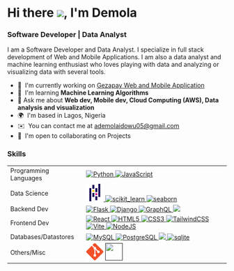 # Hi there ![](https://user-images.githubusercontent.com/18350557/176309783-0785949b-9127-417c-8b55-ab5a4333674e.gif), I'm Demola

### Software Developer | Data Analyst

I am a Software Developer and Data Analyst. I specialize in full stack development of Web and Mobile Applications. I am also a data analyst and machine learning enthusiast who loves playing with data and analyzing or visualizing data with several tools.

* 🚀  I'm currently working on [Gezapay Web and Mobile Application](http://gezapay.com)
* 🧠  I'm learning __Machine Learning Algorithms__
* 💬  Ask me about __Web dev, Mobile dev, Cloud Computing (AWS), Data analysis and visualization__
* 🌍  I'm based in Lagos, Nigeria
* ✉️  You can contact me at [ademolaidowu05@gmail.com](mailto:ademolaidowu05@gmail.com)
* 🤝  I'm open to collaborating on Projects


### Skills

<table>
  <tr>
    <td>Programming Languages</td>
    <td>
      <a href="https://www.python.org/" target="_blank" rel="noreferrer">
        <img src="https://raw.githubusercontent.com/danielcranney/readme-generator/main/public/icons/skills/python-colored.svg" width="40" height="40"            alt="Python" />
      </a>
      <a href="https://developer.mozilla.org/en-US/docs/Web/JavaScript" target="_blank" rel="noreferrer">
        <img src="https://raw.githubusercontent.com/danielcranney/readme-generator/main/public/icons/skills/javascript-colored.svg" width="40"                    height="40" alt="JavaScript" />
      </a>
    </td>
  </tr>
  
  <tr>
    <td>Data Science</td>
    <td>
      <a href="https://pandas.pydata.org/" target="_blank" rel="noreferrer"> 
        <img src="https://raw.githubusercontent.com/devicons/devicon/2ae2a900d2f041da66e950e4d48052658d850630/icons/pandas/pandas-original.svg"                   alt="pandas" width="40" height="40">
      </a>
      <a href="https://scikit-learn.org/" target="_blank" rel="noreferrer">
        <img src="https://upload.wikimedia.org/wikipedia/commons/0/05/Scikit_learn_logo_small.svg" alt="scikit_learn" width="40" height="40">
      </a>
     <a href="https://seaborn.pydata.org/" target="_blank" rel="noreferrer">
       <img src="https://seaborn.pydata.org/_images/logo-mark-lightbg.svg" alt="seaborn" width="40" height="40">
     </a>
    </td>
  </tr>
  
  <tr>
    <td>Backend Dev</td>
    <td>
      <a href="https://flask.palletsprojects.com/en/2.0.x/" target="_blank" rel="noreferrer">
        <img src="https://raw.githubusercontent.com/danielcranney/readme-generator/main/public/icons/skills/flask-colored-dark.svg" width="40"                   height="40" alt="Flask" />
      </a>
      <a href="https://www.djangoproject.com/" target="_blank" rel="noreferrer">
        <img src="https://raw.githubusercontent.com/danielcranney/readme-generator/main/public/icons/skills/django-colored-dark.svg" width="40"                   height="40" alt="Django" />
      </a>
      <a href="https://graphql.org/" target="_blank" rel="noreferrer">
        <img src="https://raw.githubusercontent.com/danielcranney/readme-generator/main/public/icons/skills/graphql-colored.svg" width="40" height="40"           alt="GraphQL" />
      </a>
      <a href="https://skillicons.dev">
        <img src="https://skillicons.dev/icons?i=aws" />
      </a>
    </td>
  </tr>
  
  <tr>
    <td>Frontend Dev</td>
    <td>
      <a href="https://reactjs.org/" target="_blank" rel="noreferrer">
        <img src="https://raw.githubusercontent.com/danielcranney/readme-generator/main/public/icons/skills/react-colored.svg" width="40" height="40"             alt="React" />
      </a>
      <a href="https://developer.mozilla.org/en-US/docs/Glossary/HTML5" target="_blank" rel="noreferrer">
        <img src="https://raw.githubusercontent.com/danielcranney/readme-generator/main/public/icons/skills/html5-colored.svg" width="40" height="40"              alt="HTML5" />
      </a>
      <a href="https://www.w3.org/TR/CSS/#css" target="_blank" rel="noreferrer">
        <img src="https://raw.githubusercontent.com/danielcranney/readme-generator/main/public/icons/skills/css3-colored.svg" width="40" height="40"              alt="CSS3" />
      </a>
      <a href="https://tailwindcss.com/" target="_blank" rel="noreferrer">
        <img src="https://raw.githubusercontent.com/danielcranney/readme-generator/main/public/icons/skills/tailwindcss-colored.svg" width="40"                   height="40" alt="TailwindCSS" />
      </a>
      <a href="https://vitejs.dev/" target="_blank" rel="noreferrer">
        <img src="https://raw.githubusercontent.com/danielcranney/readme-generator/main/public/icons/skills/vite-colored.svg" width="40" height="40"              alt="Vite" />
      </a>
      <a href="https://nodejs.org/en/" target="_blank" rel="noreferrer">
        <img src="https://raw.githubusercontent.com/danielcranney/readme-generator/main/public/icons/skills/nodejs-colored.svg" width="40" height="40"            alt="NodeJS" />
      </a>
    </td>
  </tr>

  <tr>
    <td>Databases/Datastores</td>
    <td>
      <a href="https://www.mysql.com/" target="_blank" rel="noreferrer">
        <img src="https://raw.githubusercontent.com/danielcranney/readme-generator/main/public/icons/skills/mysql-colored.svg" width="40" height="40"             alt="MySQL" />
      </a>
      <a href="https://www.postgresql.org/" target="_blank" rel="noreferrer">
        <img src="https://raw.githubusercontent.com/danielcranney/readme-generator/main/public/icons/skills/postgresql-colored.svg" width="40"                   height="40" alt="PostgreSQL" />
      </a>
      <a href="https://skillicons.dev">
        <img src="https://skillicons.dev/icons?i=dynamodb" />
      </a>
      <a href="https://www.sqlite.org/" target="_blank" rel="noreferrer">
        <img src="https://www.vectorlogo.zone/logos/sqlite/sqlite-icon.svg" alt="sqlite" width="40" height="40"/> 
      </a>
    </td>
  </tr>
  
  <tr>
      <td>Others/Misc</td>
      <td>
          <a href=""><img src="https://github.com/devicons/devicon/blob/v2.13.0/icons/git/git-original.svg" width="40" height="40"/></a>
          <a href=""><img src="https://www.vectorlogo.zone/logos/getpostman/getpostman-icon.svg" width="40" height="40"/></a>
          <!-- <a href=""><img src=""/></a> -->
      </td>
  </tr>
</table>





